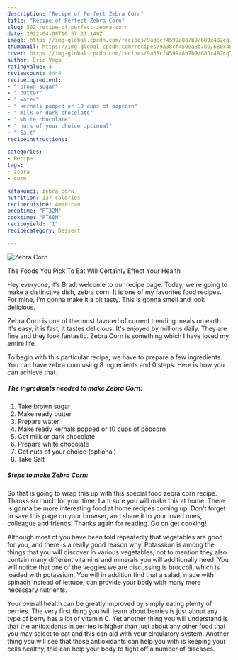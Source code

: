 ```yaml
---
description: "Recipe of Perfect Zebra Corn"
title: "Recipe of Perfect Zebra Corn"
slug: 502-recipe-of-perfect-zebra-corn
date: 2022-04-08T10:57:27.148Z
image: https://img-global.cpcdn.com/recipes/9a38cf4599a8b7b9/680x482cq70/zebra-corn-recipe-main-photo.jpg
thumbnail: https://img-global.cpcdn.com/recipes/9a38cf4599a8b7b9/680x482cq70/zebra-corn-recipe-main-photo.jpg
cover: https://img-global.cpcdn.com/recipes/9a38cf4599a8b7b9/680x482cq70/zebra-corn-recipe-main-photo.jpg
author: Eric Vega
ratingvalue: 4
reviewcount: 8444
recipeingredient:
- " brown sugar"
- " butter"
- " water"
- " kernals popped or 10 cups of popcorn"
- " milk or dark chocolate"
- " white chocolate"
- " nuts of your choice optional"
- " Salt"
recipeinstructions:

categories:
- Recipe
tags:
- zebra
- corn

katakunci: zebra corn 
nutrition: 137 calories
recipecuisine: American
preptime: "PT32M"
cooktime: "PT60M"
recipeyield: "1"
recipecategory: Dessert

---
```



![Zebra Corn](https://img-global.cpcdn.com/recipes/9a38cf4599a8b7b9/680x482cq70/zebra-corn-recipe-main-photo.jpg)

The Foods You Pick To Eat Will Certainly Effect Your Health

Hey everyone, it's Brad, welcome to our recipe page. Today, we're going to make a distinctive dish, zebra corn. It is one of my favorites food recipes. For mine, I'm gonna make it a bit tasty. This is gonna smell and look delicious.

Zebra Corn is one of the most favored of current trending meals on earth. It's easy, it is fast, it tastes delicious. It's enjoyed by millions daily. They are fine and they look fantastic. Zebra Corn is something which I have loved my entire life.




To begin with this particular recipe, we have to prepare a few ingredients. You can have zebra corn using 8 ingredients and 0 steps. Here is how you can achieve that.

<!--inarticleads1-->

##### The ingredients needed to make Zebra Corn:

1. Take  brown sugar
1. Make ready  butter
1. Prepare  water
1. Make ready  kernals popped or 10 cups of popcorn
1. Get  milk or dark chocolate
1. Prepare  white chocolate
1. Get  nuts of your choice (optional)
1. Take  Salt




<!--inarticleads2-->

##### Steps to make Zebra Corn:





So that is going to wrap this up with this special food zebra corn recipe. Thanks so much for your time. I am sure you will make this at home. There is gonna be more interesting food at home recipes coming up. Don't forget to save this page on your browser, and share it to your loved ones, colleague and friends. Thanks again for reading. Go on get cooking!

Although most of you have been told repeatedly that vegetables are good for you, and there is a really good reason why. Potassium is among the things that you will discover in various vegetables, not to mention they also contain many different vitamins and minerals you will additionally need. You will notice that one of the veggies we are discussing is broccoli, which is loaded with potassium. You will in addition find that a salad, made with spinach instead of lettuce, can provide your body with many more necessary nutrients.

Your overall health can be greatly improved by simply eating plenty of berries. The very first thing you will learn about berries is just about any type of berry has a lot of vitamin C. Yet another thing you will understand is that the antioxidants in berries is higher than just about any other food that you may select to eat and this can aid with your circulatory system. Another thing you will see that these antioxidants can help you with is keeping your cells healthy, this can help your body to fight off a number of diseases.
